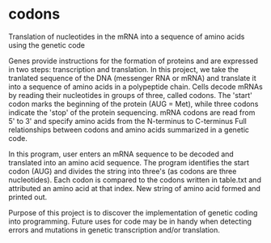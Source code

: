 # codons
Translation of nucleotides in the mRNA into a sequence of amino acids using the genetic code

Genes provide instructions for the formation of proteins and are expressed in two steps: transcription and translation. 
In this project, we take the tranlated sequence of the DNA (messenger RNA or mRNA) and translate it into a sequence of amino acids in a polypeptide chain. 
Cells decode mRNAs by reading their nucleotides in groups of three, called codons. The 'start' codon marks the beginning of the protein (AUG = Met), while three codons indicate the 'stop' of the protein sequencing.
mRNA codons are read from 5' to 3' and specify amino acids from the N-terminus to C-terminus
Full relationships between codons and amino acids summarized in a genetic code.

In this program, user enters an mRNA sequence to be decoded and translated into an amino acid sequence. The program identifies the start codon (AUG) and divides the string into three's (as codons are three nucleotides). Each codon is compared to the codons written in table.txt and attributed an amino acid at that index. New string of amino acid formed and printed out.

Purpose of this project is to discover the implementation of genetic coding into programming. Future uses for code may be in handy when detecting errors and mutations in genetic transcription and/or translation.
